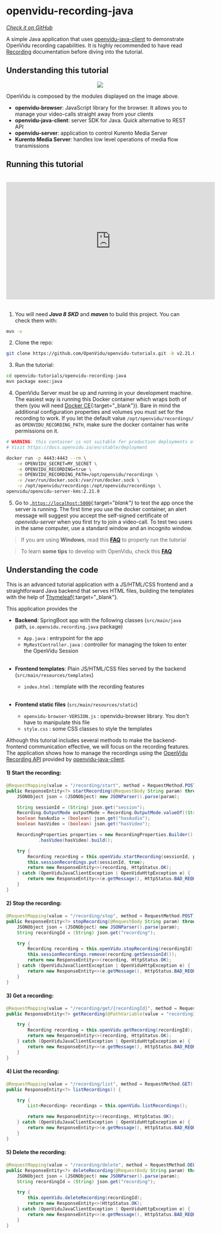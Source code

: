 # openvidu-recording-java

<a href="https://github.com/OpenVidu/openvidu-tutorials/tree/master/openvidu-recording-java" target="_blank"><i class="icon ion-social-github"> Check it on GitHub</i></a>

A simple Java application that uses [openvidu-java-client](reference-docs/openvidu-java-client/) to demonstrate OpenVidu recording capabilities. It is highly recommended to have read [Recording](advanced-features/recording/) documentation before diving into the tutorial.

## Understanding this tutorial

<p align="center">
  <img class="img-responsive" src="img/tutorials/openvidu-recording-java.png">
</p>

OpenVidu is composed by the modules displayed on the image above.

- **openvidu-browser**: JavaScript library for the browser. It allows you to manage your video-calls straight away from your clients
- **openvidu-java-client**: server SDK for Java. Quick alternative to REST API
- **openvidu-server**: application to control Kurento Media Server
- **Kurento Media Server**: handles low level operations of media flow transmissions

## Running this tutorial
<br>
<iframe style="display:block; margin: auto;" width="560" height="315" src="https://www.youtube.com/embed/swJ2T8z3bd8?rel=0" title="YouTube video player" frameborder="0" allow="accelerometer; autoplay; clipboard-write; encrypted-media; gyroscope; picture-in-picture" allowfullscreen></iframe>
<br>

1) You will need **_Java 8 SKD_**  and **_maven_** to build this project. You can check them with:

```bash
mvn -v
```

2) Clone the repo:

```bash
git clone https://github.com/OpenVidu/openvidu-tutorials.git -b v2.21.0
```

3) Run the tutorial:

```bash
cd openvidu-tutorials/openvidu-recording-java
mvn package exec:java
```

4) OpenVidu Server must be up and running in your development machine. The easiest way is running this Docker container which wraps both of them (you will need [Docker CE](https://store.docker.com/search?type=edition&offering=community){:target="_blank"}). Bare in mind the additional configuration properties and volumes you must set for the recording to work. If you let the default value `/opt/openvidu/recordings/` as `OPENVIDU_RECORDING_PATH`, make sure the docker container has write permissions on it.

```bash
# WARNING: this container is not suitable for production deployments of OpenVidu Platform
# Visit https://docs.openvidu.io/en/stable/deployment

docker run -p 4443:4443 --rm \
    -e OPENVIDU_SECRET=MY_SECRET \
    -e OPENVIDU_RECORDING=true \
    -e OPENVIDU_RECORDING_PATH=/opt/openvidu/recordings \
    -v /var/run/docker.sock:/var/run/docker.sock \
    -v /opt/openvidu/recordings:/opt/openvidu/recordings \
openvidu/openvidu-server-kms:2.21.0
```

5) Go to _[`https://localhost:5000`](https://localhost:5000){:target="_blank"}_ to test the app once the server is running. The first time you use the docker container, an alert message will suggest you accept the self-signed certificate of _openvidu-server_ when you first try to join a video-call. To test two users in the same computer, use a standard window and an incognito window.

> If you are using **Windows**, read this **[FAQ](troubleshooting/#3-i-am-using-windows-to-run-the-tutorials-develop-my-app-anything-i-should-know)** to properly run the tutorial

> To learn **some tips** to develop with OpenVidu, check this **[FAQ](troubleshooting/#2-any-tips-to-make-easier-the-development-of-my-app-with-openvidu)**


## Understanding the code

This is an advanced tutorial application with a JS/HTML/CSS frontend and a straightforward Java backend that serves HTML files, building the templates with the help of [Thymeleaf](http://www.thymeleaf.org/){:target="_blank"}.


This application provides the

- **Backend**: SpringBoot app with the following classes (`src/main/java` path, `io.openvidu.recording.java` package)
	- `App.java` : entrypoint for the app
	- `MyRestController.java` : controller for managing the token to enter the OpenVidu Session<br><br>

- **Frontend templates**: Plain JS/HTML/CSS files served by the backend (`src/main/resources/templates`)
	- `index.html` : template with the recording features<br><br>

- **Frontend static files** (`src/main/resources/static`)
 	- `openvidu-browser-VERSION.js` : openvidu-browser library. You don't have to manipulate this file
	- `style.css` : some CSS classes to style the templates


Although this tutorial includes several methods to make the backend-frontend communication effective, we will focus on the recording features. The application shows how to manage the recordings using the [OpenVidu Recording API](reference-docs/REST-API/#the-recording-object) provided by [openvidu-java-client](reference-docs/openvidu-java-client/#manage-recordings).

#### 1) Start the recording:

```java
@RequestMapping(value = "/recording/start", method = RequestMethod.POST)
public ResponseEntity<?> startRecording(@RequestBody String param) throws ParseException {
	JSONObject json = (JSONObject) new JSONParser().parse(param);

	String sessionId = (String) json.get("session");
	Recording.OutputMode outputMode = Recording.OutputMode.valueOf((String) json.get("outputMode"));
	boolean hasAudio = (boolean) json.get("hasAudio");
	boolean hasVideo = (boolean) json.get("hasVideo");

	RecordingProperties properties = new RecordingProperties.Builder().outputMode(outputMode).hasAudio(hasAudio)
			.hasVideo(hasVideo).build();

	try {
		Recording recording = this.openVidu.startRecording(sessionId, properties);
		this.sessionRecordings.put(sessionId, true);
		return new ResponseEntity<>(recording, HttpStatus.OK);
	} catch (OpenViduJavaClientException | OpenViduHttpException e) {
		return new ResponseEntity<>(e.getMessage(), HttpStatus.BAD_REQUEST);
	}
}
```

#### 2) Stop the recording:

```java
@RequestMapping(value = "/recording/stop", method = RequestMethod.POST)
public ResponseEntity<?> stopRecording(@RequestBody String param) throws ParseException {
	JSONObject json = (JSONObject) new JSONParser().parse(param);
	String recordingId = (String) json.get("recording");

	try {
		Recording recording = this.openVidu.stopRecording(recordingId);
		this.sessionRecordings.remove(recording.getSessionId());
		return new ResponseEntity<>(recording, HttpStatus.OK);
	} catch (OpenViduJavaClientException | OpenViduHttpException e) {
		return new ResponseEntity<>(e.getMessage(), HttpStatus.BAD_REQUEST);
	}
}
```

#### 3) Get a recording:

```java
@RequestMapping(value = "/recording/get/{recordingId}", method = RequestMethod.GET)
public ResponseEntity<?> getRecording(@PathVariable(value = "recordingId") String recordingId) {

	try {
		Recording recording = this.openVidu.getRecording(recordingId);
		return new ResponseEntity<>(recording, HttpStatus.OK);
	} catch (OpenViduJavaClientException | OpenViduHttpException e) {
		return new ResponseEntity<>(e.getMessage(), HttpStatus.BAD_REQUEST);
	}
}
```


#### 4) List the recording:

```java
@RequestMapping(value = "/recording/list", method = RequestMethod.GET)
public ResponseEntity<?> listRecordings() {

	try {
		List<Recording> recordings = this.openVidu.listRecordings();

		return new ResponseEntity<>(recordings, HttpStatus.OK);
	} catch (OpenViduJavaClientException | OpenViduHttpException e) {
		return new ResponseEntity<>(e.getMessage(), HttpStatus.BAD_REQUEST);
	}
}
```

#### 5) Delete the recording:

```java
@RequestMapping(value = "/recording/delete", method = RequestMethod.DELETE)
public ResponseEntity<?> deleteRecording(@RequestBody String param) throws ParseException {
	JSONObject json = (JSONObject) new JSONParser().parse(param);
	String recordingId = (String) json.get("recording");

	try {
		this.openVidu.deleteRecording(recordingId);
		return new ResponseEntity<>(HttpStatus.OK);
	} catch (OpenViduJavaClientException | OpenViduHttpException e) {
		return new ResponseEntity<>(e.getMessage(), HttpStatus.BAD_REQUEST);
	}
}
```
